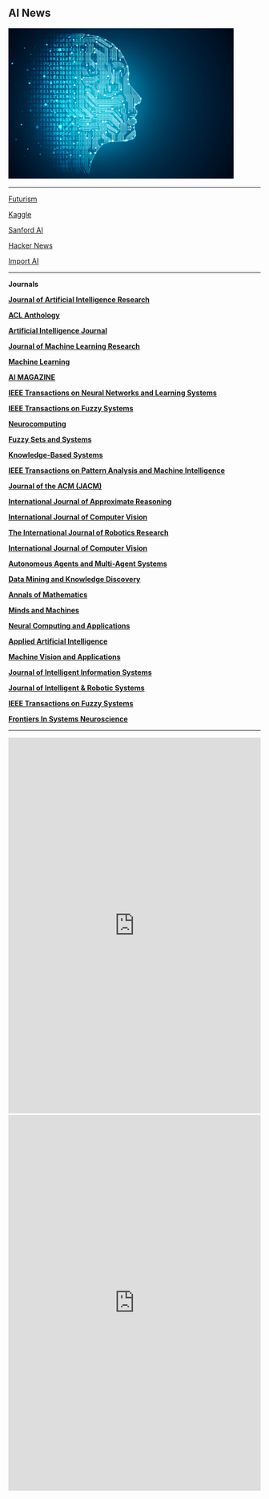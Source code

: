 ## AI News
<img src="ai.jpg" alt="AI" style="width:450px;height:300px;">


<hr>
<A HREF="https://ai4life.github.io/problems/">

<A HREF="https://futurism.com/categories/artificialintelligence">Futurism</A>


<A HREF="https://www.kaggle.com/">Kaggle</A>

<A HREF="http://ai.stanford.edu">Sanford AI</A>



<A HREF="https://news.ycombinator.com/">Hacker News</A>

<A HREF="https://jack-clark.net/">Import AI</A>



<hr>

<b>Journals<b/>

<A HREF="https://www.jair.org/index.php/jair">Journal of Artificial Intelligence Research</A>

<A HREF="http://www.aclweb.org/anthology/">ACL Anthology</A>

<A HREF="https://www.journals.elsevier.com/artificial-intelligence">Artificial Intelligence Journal</A>

<A HREF="http://www.jmlr.org/">Journal of Machine Learning Research</A>

<A HREF="https://link.springer.com/journal/10994">Machine Learning</A>

<A HREF="http://www.aaai.org/Magazine/magazine.php">AI MAGAZINE</A>

<A HREF="https://ieeexplore.ieee.org/xpl/RecentIssue.jsp?punumber=5962385">IEEE Transactions on Neural Networks and Learning Systems</A>

<A HREF="https://ieeexplore.ieee.org/xpl/RecentIssue.jsp?punumber=91">IEEE Transactions on Fuzzy Systems</A>

<A HREF="https://www.journals.elsevier.com/neurocomputing">Neurocomputing</A>

<A HREF="https://www.journals.elsevier.com/fuzzy-sets-and-systems">Fuzzy Sets and Systems</A>

<A HREF="https://www.journals.elsevier.com/knowledge-based-systems">Knowledge-Based Systems</A>

<A HREF="https://ieeexplore.ieee.org/xpl/RecentIssue.jsp?punumber=34">IEEE Transactions on Pattern Analysis and Machine Intelligence</A>

<A HREF="https://jacm.acm.org/">Journal of the ACM (JACM)</A>

<A HREF="https://www.journals.elsevier.com/international-journal-of-approximate-reasoning">International Journal of Approximate Reasoning</A>

<A HREF="https://link.springer.com/journal/11263">International Journal of Computer Vision</A>

<A HREF="https://journals.sagepub.com/home/ijr">The International Journal of Robotics Research</A>

<A HREF="https://link.springer.com/journal/11263">International Journal of Computer Vision</A>

<A HREF="https://link.springer.com/journal/10458">Autonomous Agents and Multi-Agent Systems</A>

<A HREF="https://link.springer.com/journal/10618">Data Mining and Knowledge Discovery</A>

<A HREF="http://annals.math.princeton.edu/">Annals of Mathematics</A>

<A HREF="https://link.springer.com/journal/11023">Minds and Machines</A>

<A HREF="https://link.springer.com/journal/521">Neural Computing and Applications</A>

<A HREF="https://www.tandfonline.com/loi/uaai20">Applied Artificial Intelligence</A>

<A HREF="https://link.springer.com/journal/138">Machine Vision and Applications</A>

<A HREF="https://link.springer.com/journal/10844">Journal of Intelligent Information Systems</A>

<A HREF="https://link.springer.com/journal/10846">Journal of Intelligent & Robotic Systems</A>

<A HREF="https://ieeexplore.ieee.org/xpl/RecentIssue.jsp?punumber=91">IEEE Transactions on Fuzzy Systems</A>

<A HREF="https://www.frontiersin.org/journals/systems-neuroscience">Frontiers In Systems Neuroscience</A>


 

<hr>

<iframe width="100%" height="750" frameborder="0" class="rssdog" src="https://www.rssdog.com/index.php?url=https%3A%2F%2Fwww.google.com%2Falerts%2Ffeeds%2F12920791984365487578%2F17274722080181244079&mode=html&showonly=&maxitems=0&showdescs=1&desctrim=0&descmax=0&tabwidth=100%25&linktarget=_blank&textsize=inherit&bordercol=%23d4d0c8&headbgcol=%23999999&headtxtcol=%23ffffff&titlebgcol=%23f1eded&titletxtcol=%23000000&itembgcol=%23ffffff&itemtxtcol=%23000000&ctl=0"></iframe>

<iframe width="100%" height="750" frameborder="0" class="rssdog" src="https://www.rssdog.com/index.php?url=https%3A%2F%2Ftwitrss.me%2Ftwitter_search_to_rss%2F%3Fterm%3Dartificial%2Bintelligence&mode=html&showonly=&maxitems=0&showdescs=1&desctrim=0&descmax=0&tabwidth=100%25&linktarget=_blank&textsize=inherit&bordercol=%23d4d0c8&headbgcol=%23999999&headtxtcol=%23ffffff&titlebgcol=%23f1eded&titletxtcol=%23000000&itembgcol=%23ffffff&itemtxtcol=%23000000&ctl=0"></iframe>


<script type="text/javascript" src="//counter.websiteout.net/js/2/15/0/0"></script>
